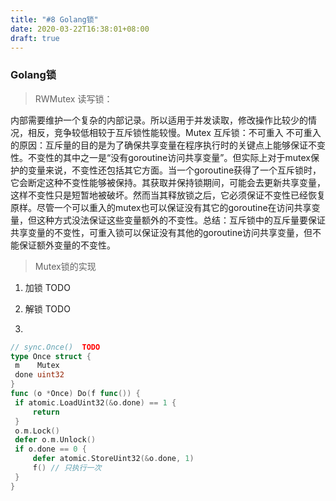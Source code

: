 ```yaml
---
title: "#8 Golang锁"
date: 2020-03-22T16:38:01+08:00
draft: true
---
```


### Golang锁

> RWMutex 读写锁：

​		内部需要维护一个复杂的内部记录。所以适用于并发读取，修改操作比较少的情况，相反，竞争较低相较于互斥锁性能较慢。
​		Mutex 互斥锁：不可重入
​		不可重入的原因：互斥量的目的是为了确保共享变量在程序执行时的关键点上能够保证不变性。不变性的其中之一是“没有goroutine访问共享变量”。但实际上对于mutex保护的变量来说，不变性还包括其它方面。当一个goroutine获得了一个互斥锁时，它会断定这种不变性能够被保持。其获取并保持锁期间，可能会去更新共享变量，这样不变性只是短暂地被破坏。然而当其释放锁之后，它必须保证不变性已经恢复原样。尽管一个可以重入的mutex也可以保证没有其它的goroutine在访问共享变量，但这种方式没法保证这些变量额外的不变性。
​		总结：互斥锁中的互斥量要保证共享变量的不变性，可重入锁可以保证没有其他的goroutine访问共享变量，但不能保证额外变量的不变性。

> Mutex锁的实现  

  1. 加锁  TODO

  2. 解锁  TODO 

3. 

  ```go
  // sync.Once()  TODO
  type Once struct {
   m    Mutex
   done uint32
  }
  func (o *Once) Do(f func()) {
   if atomic.LoadUint32(&o.done) == 1 {
       return
   }
   o.m.Lock()
   defer o.m.Unlock()
   if o.done == 0 {
       defer atomic.StoreUint32(&o.done, 1)
       f() // 只执行一次
   }
  }
  ```

  
